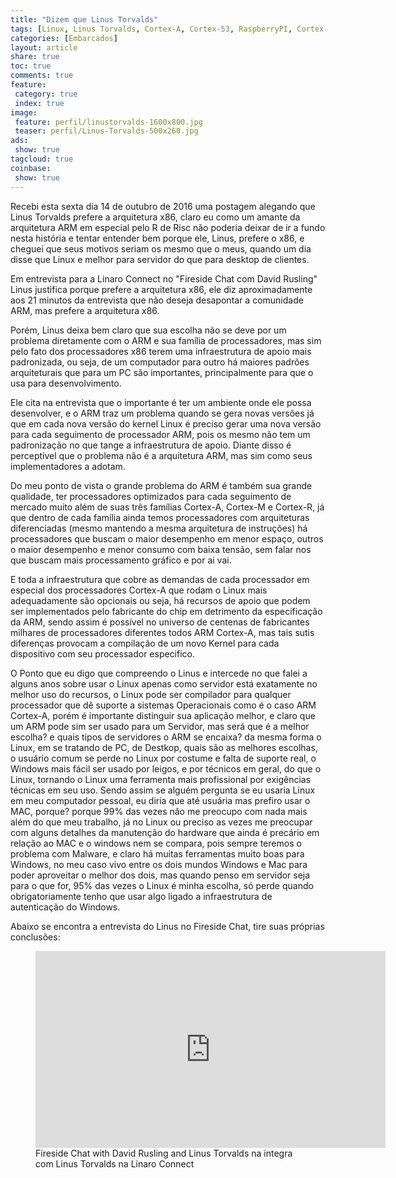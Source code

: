 ```yaml
---
title: "Dizem que Linus Torvalds" 
tags: [Linux, Linus Torvalds, Cortex-A, Cortex-53, RaspberryPI, Cortex-A53, NanoPI, FrendlyARM, ARM]
categories: [Embarcados]
layout: article
share: true
toc: true
comments: true
feature:
 category: true
 index: true
image:
 feature: perfil/linustorvalds-1600x800.jpg
 teaser: perfil/Linus-Torvalds-500x260.jpg
ads: 
 show: true
tagcloud: true
coinbase:
 show: true
---
```

Recebi esta sexta dia 14 de outubro de 2016 uma postagem alegando que Linus Torvalds prefere a arquitetura x86, claro eu como um amante da arquitetura ARM em especial pelo R de Risc não poderia deixar de ir a fundo nesta história e tentar entender bem porque ele, Linus, prefere o x86, e cheguei que seus motivos seriam os mesmo que o meus, quando um dia disse que Linux e melhor para servidor do que para desktop de clientes.

<!--more-->

Em entrevista para a Linaro Connect no "Fireside Chat com David Rusling" Linus justifica porque prefere a arquitetura x86, ele diz aproximadamente aos 21 minutos da entrevista que não deseja desapontar a comunidade ARM, mas prefere a arquitetura x86.

Porém, Linus deixa bem claro que sua escolha não se deve por um problema diretamente com o ARM e sua família de processadores, mas sim pelo fato dos processadores x86 terem uma infraestrutura de apoio mais padronizada, ou seja, de um computador para outro há maiores padrões arquiteturais que para um PC são importantes, principalmente para que o usa para desenvolvimento.

Ele cita na entrevista que o importante é ter um ambiente onde ele possa desenvolver, e o ARM traz um problema quando se gera novas versões já que em cada nova versão do kernel Linux é preciso gerar uma nova versão para cada seguimento de processador ARM, pois os mesmo não tem um padronização no que tange a infraestrutura de apoio. Diante disso é perceptível que o problema não é a arquitetura ARM, mas sim como seus implementadores a adotam. 

Do meu ponto de vista o grande problema do ARM é também sua grande qualidade, ter processadores optimizados para cada seguimento de mercado muito além de suas três famílias Cortex-A, Cortex-M e Cortex-R, já que dentro de cada família ainda temos processadores com arquiteturas diferenciadas (mesmo mantendo a mesma arquitetura de instruções) há processadores que buscam o maior desempenho em menor espaço, outros o maior desempenho e menor consumo com baixa tensão, sem falar nos que buscam mais processamento gráfico e por ai vai. 

E toda a infraestrutura que cobre as demandas de cada processador em especial dos processadores Cortex-A que rodam o Linux mais adequadamente são opcionais ou seja, há recursos de apoio que podem ser implementados pelo fabricante do chip em detrimento da especificação da ARM, sendo assim é possível no universo de centenas de fabricantes milhares de processadores diferentes todos ARM Cortex-A, mas tais sutis diferenças provocam a compilação de um novo Kernel para cada dispositivo com seu processador especifico.

O Ponto que eu digo que compreendo o Linus e intercede no que falei a alguns anos sobre usar o Linux apenas como servidor está exatamente no melhor uso do recursos, o Linux pode ser compilador para qualquer processador que dê suporte a sistemas Operacionais como é o caso ARM Cortex-A, porém é importante distinguir sua aplicação melhor, e claro que um ARM pode sim ser usado para um Servidor, mas será que é a melhor escolha? e quais tipos de servidores o ARM se encaixa? da mesma forma o Linux, em se tratando de PC, de Destkop, quais são as melhores escolhas, o usuário comum se perde no Linux por costume e falta de suporte real, o Windows mais fácil ser usado por leigos, e por técnicos em geral, do que o Linux, tornando o Linux uma ferramenta mais profissional por exigências técnicas em seu uso. Sendo assim se alguém pergunta se eu usaria Linux em meu computador pessoal, eu diria que até usuária mas prefiro usar o MAC, porque? porque 99% das vezes não me preocupo com nada mais além do que meu trabalho, já no Linux ou preciso as vezes me preocupar com alguns detalhes da manutenção do hardware que ainda é precário em relação ao MAC e o windows nem se compara, pois sempre teremos o problema com Malware, e claro há muitas ferramentas muito boas para Windows, no meu caso vivo entre os dois mundos Windows e Mac para poder aproveitar o melhor dos dois, mas quando penso em servidor seja para o que for, 95% das vezes o Linux é minha escolha, só perde quando obrigatoriamente tenho que usar algo ligado a infraestrutura de autenticação do Windows.

Abaixo se encontra a entrevista do Linus no Fireside Chat, tire suas próprias conclusões:
<figure>
<iframe width="560" height="315" src="https://www.youtube.com/embed/fuAebQvFnRI" frameborder="0" allowfullscreen></iframe>
<figcaption>Fireside Chat with David Rusling and
Linus Torvalds na integra com Linus Torvalds na Linaro Connect
</figcaption>
</figure>